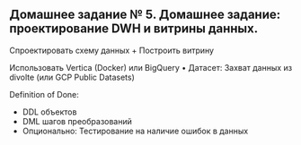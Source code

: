 ## Домашнeе заданиe № 5. Домашнее задание: проектирование DWH и витрины данных.

Спроектировать схему данных + Построить витрину

Использовать Vertica (Docker) или BigQuery • Датасет: Захват данных из divolte (или GCP Public Datasets)

Definition of Done:
- DDL объектов
- DML шагов преобразований
- Опционально: Тестирование на наличие ошибок в данных